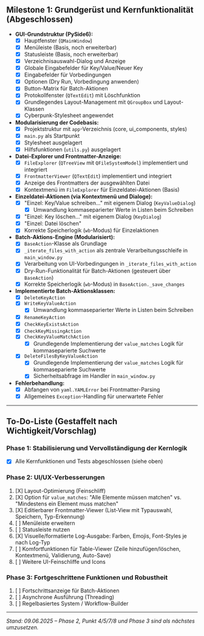 ## Milestone 1: Grundgerüst und Kernfunktionalität (Abgeschlossen)

* **GUI-Grundstruktur (PySide6):**
  * [X] Hauptfenster (`QMainWindow`)
  * [X] Menüleiste (Basis, noch erweiterbar)
  * [X] Statusleiste (Basis, noch erweiterbar)
  * [X] Verzeichnisauswahl-Dialog und Anzeige
  * [X] Globale Eingabefelder für Key/Value/Neuer Key
  * [X] Eingabefelder für Vorbedingungen
  * [X] Optionen (Dry Run, Vorbedingung anwenden)
  * [X] Button-Matrix für Batch-Aktionen
  * [X] Protokollfenster (`QTextEdit`) mit Löschfunktion
  * [X] Grundlegendes Layout-Management mit `QGroupBox` und Layout-Klassen
  * [X] Cyberpunk-Stylesheet angewendet
* **Modularisierung der Codebasis:**
  * [X] Projektstruktur mit `app`-Verzeichnis (core, ui_components, styles)
  * [X] `main.py` als Startpunkt
  * [X] Stylesheet ausgelagert
  * [X] Hilfsfunktionen (`utils.py`) ausgelagert
* **Datei-Explorer und Frontmatter-Anzeige:**
  * [X] `FileExplorer` (`QTreeView` mit `QFileSystemModel`) implementiert und integriert
  * [X] `FrontmatterViewer` (`QTextEdit`) implementiert und integriert
  * [X] Anzeige des Frontmatters der ausgewählten Datei
  * [X] Kontextmenü im `FileExplorer` für Einzeldatei-Aktionen (Basis)
* **Einzeldatei-Aktionen (via Kontextmenü und Dialoge):**
  * [X] "Einzel: Key/Value schreiben..." mit eigenem Dialog (`KeyValueDialog`)
    * [X] Umwandlung kommaseparierter Werte in Listen beim Schreiben
  * [X] "Einzel: Key löschen..." mit eigenem Dialog (`KeyDialog`)
  * [X] "Einzel: Datei löschen"
  * [X] Korrekte Speicherlogik (`wb`-Modus) für Einzelaktionen
* **Batch-Aktions-Engine (Modularisiert):**
  * [X] `BaseAction`-Klasse als Grundlage
  * [X] `_iterate_files_with_action` als zentrale Verarbeitungsschleife in `main_window.py`
  * [X] Verarbeitung von UI-Vorbedingungen in `_iterate_files_with_action`
  * [X] Dry-Run-Funktionalität für Batch-Aktionen (gesteuert über `BaseAction`)
  * [X] Korrekte Speicherlogik (`wb`-Modus) in `BaseAction._save_changes`
* **Implementierte Batch-Aktionsklassen:**
  * [X] `DeleteKeyAction`
  * [X] `WriteKeyValueAction`
    * [X] Umwandlung kommaseparierter Werte in Listen beim Schreiben
  * [X] `RenameKeyAction`
  * [X] `CheckKeyExistsAction`
  * [X] `CheckKeyMissingAction`
  * [X] `CheckKeyValueMatchAction`
    * [X] Grundlegende Implementierung der `value_matches` Logik für kommaseparierte Suchwerte
  * [X] `DeleteFilesByKeyValueAction`
    * [X] Grundlegende Implementierung der `value_matches` Logik für kommaseparierte Suchwerte
    * [X] Sicherheitsabfrage im Handler in `main_window.py`
* **Fehlerbehandlung:**
  * [X] Abfangen von `yaml.YAMLError` bei Frontmatter-Parsing
  * [X] Allgemeines `Exception`-Handling für unerwartete Fehler

---

## To-Do-Liste (Gestaffelt nach Wichtigkeit/Vorschlag)

### Phase 1: Stabilisierung und Vervollständigung der Kernlogik

* [X] Alle Kernfunktionen und Tests abgeschlossen (siehe oben)

### Phase 2: UI/UX-Verbesserungen

1. [X] Layout-Optimierung (Feinschliff)
2. [X] Option für `value_matches`: "Alle Elemente müssen matchen" vs. "Mindestens ein Element muss matchen"
3. [X] Editierbarer Frontmatter-Viewer (List-View mit Typauswahl, Speichern, Typ-Erkennung)
4. [ ] Menüleiste erweitern
5. [ ] Statusleiste nutzen
6. [X] Visuelle/formatierte Log-Ausgabe: Farben, Emojis, Font-Styles je nach Log-Typ
7. [ ] Komfortfunktionen für Table-Viewer (Zeile hinzufügen/löschen, Kontextmenü, Validierung, Auto-Save)
8. [ ] Weitere UI-Feinschliffe und Icons

### Phase 3: Fortgeschrittene Funktionen und Robustheit

1. [ ] Fortschrittsanzeige für Batch-Aktionen
2. [ ] Asynchrone Ausführung (Threading)
3. [ ] Regelbasiertes System / Workflow-Builder

---

*Stand: 09.06.2025 – Phase 2, Punkt 4/5/7/8 und Phase 3 sind als nächstes umzusetzen.*
